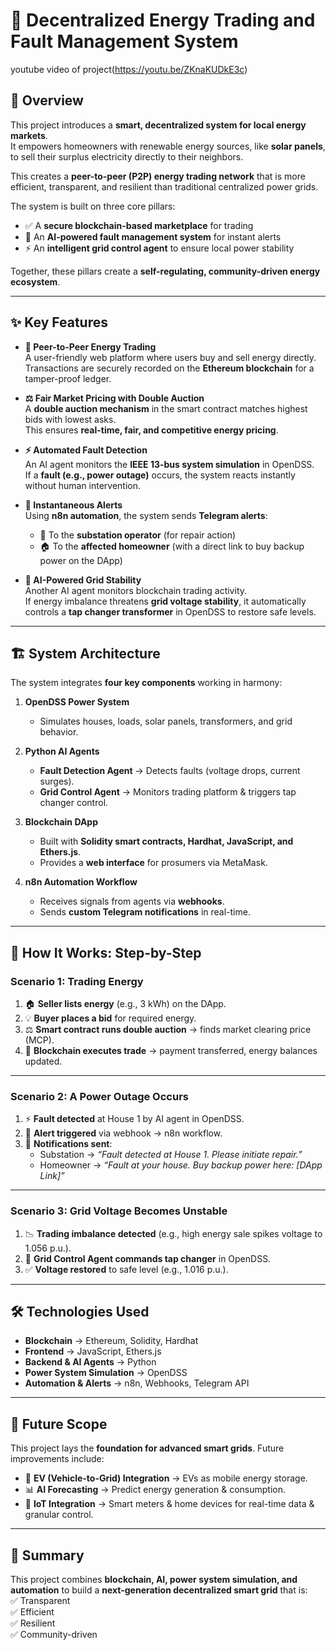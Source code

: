 # 🚀 Decentralized Energy Trading and Fault Management System
youtube video of project(https://youtu.be/ZKnaKUDkE3c)
## 📌 Overview
This project introduces a **smart, decentralized system for local energy markets**.  
It empowers homeowners with renewable energy sources, like **solar panels**, to sell their surplus electricity directly to their neighbors.  

This creates a **peer-to-peer (P2P) energy trading network** that is more efficient, transparent, and resilient than traditional centralized power grids.

The system is built on three core pillars:
- ✅ A **secure blockchain-based marketplace** for trading  
- 🤖 An **AI-powered fault management system** for instant alerts  
- ⚡ An **intelligent grid control agent** to ensure local power stability  

Together, these pillars create a **self-regulating, community-driven energy ecosystem**.

---

## ✨ Key Features
- **🔗 Peer-to-Peer Energy Trading**  
  A user-friendly web platform where users buy and sell energy directly.  
  Transactions are securely recorded on the **Ethereum blockchain** for a tamper-proof ledger.  

- **⚖️ Fair Market Pricing with Double Auction**  
  A **double auction mechanism** in the smart contract matches highest bids with lowest asks.  
  This ensures **real-time, fair, and competitive energy pricing**.  

- **⚡ Automated Fault Detection**  
  An AI agent monitors the **IEEE 13-bus system simulation** in OpenDSS.  
  If a **fault (e.g., power outage)** occurs, the system reacts instantly without human intervention.  

- **📲 Instantaneous Alerts**  
  Using **n8n automation**, the system sends **Telegram alerts**:  
  - 🔧 To the **substation operator** (for repair action)  
  - 🏠 To the **affected homeowner** (with a direct link to buy backup power on the DApp)  

- **🤖 AI-Powered Grid Stability**  
  Another AI agent monitors blockchain trading activity.  
  If energy imbalance threatens **grid voltage stability**, it automatically controls a **tap changer transformer** in OpenDSS to restore safe levels.  

---

## 🏗️ System Architecture
The system integrates **four key components** working in harmony:

1. **OpenDSS Power System**  
   - Simulates houses, loads, solar panels, transformers, and grid behavior.  

2. **Python AI Agents**  
   - **Fault Detection Agent** → Detects faults (voltage drops, current surges).  
   - **Grid Control Agent** → Monitors trading platform & triggers tap changer control.  

3. **Blockchain DApp**  
   - Built with **Solidity smart contracts, Hardhat, JavaScript, and Ethers.js**.  
   - Provides a **web interface** for prosumers via MetaMask.  

4. **n8n Automation Workflow**  
   - Receives signals from agents via **webhooks**.  
   - Sends **custom Telegram notifications** in real-time.  

---

## 🔄 How It Works: Step-by-Step

### **Scenario 1: Trading Energy**
1. 🏠 **Seller lists energy** (e.g., 3 kWh) on the DApp.  
2. 💡 **Buyer places a bid** for required energy.  
3. ⚖️ **Smart contract runs double auction** → finds market clearing price (MCP).  
4. 🔗 **Blockchain executes trade** → payment transferred, energy balances updated.  

---

### **Scenario 2: A Power Outage Occurs**
1. ⚡ **Fault detected** at House 1 by AI agent in OpenDSS.  
2. 🔔 **Alert triggered** via webhook → n8n workflow.  
3. 📲 **Notifications sent**:  
   - Substation → *“Fault detected at House 1. Please initiate repair.”*  
   - Homeowner → *“Fault at your house. Buy backup power here: [DApp Link]”*  

---

### **Scenario 3: Grid Voltage Becomes Unstable**
1. 📉 **Trading imbalance detected** (e.g., high energy sale spikes voltage to 1.056 p.u.).  
2. 🤖 **Grid Control Agent commands tap changer** in OpenDSS.  
3. ✅ **Voltage restored** to safe level (e.g., 1.016 p.u.).  

---

## 🛠️ Technologies Used
- **Blockchain** → Ethereum, Solidity, Hardhat  
- **Frontend** → JavaScript, Ethers.js  
- **Backend & AI Agents** → Python  
- **Power System Simulation** → OpenDSS  
- **Automation & Alerts** → n8n, Webhooks, Telegram API  

---

## 🔮 Future Scope
This project lays the **foundation for advanced smart grids**. Future improvements include:  

- 🚗 **EV (Vehicle-to-Grid) Integration** → EVs as mobile energy storage.  
- 📊 **AI Forecasting** → Predict energy generation & consumption.  
- 📡 **IoT Integration** → Smart meters & home devices for real-time data & granular control.  

---

## 📖 Summary
This project combines **blockchain, AI, power system simulation, and automation** to build a **next-generation decentralized smart grid** that is:  
✅ Transparent  
✅ Efficient  
✅ Resilient  
✅ Community-driven  
